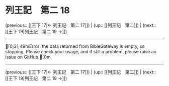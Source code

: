 # 列王記　第二 18

(previous:: [[王下 17|← 列王記　第二 17]]) | (up:: [[列王記　第二]]) | (next:: [[王下 19|列王記　第二 19 →]])

***
[0;31;49mError: the data returned from BibleGateway is empty, so stopping. Please check your usage, and if still a problem, please raise an issue on GitHub.[0m

***

(previous:: [[王下 17|← 列王記　第二 17]]) | (up:: [[列王記　第二]]) | (next:: [[王下 19|列王記　第二 19 →]])
